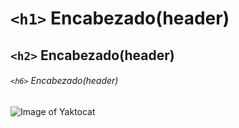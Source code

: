 # `<h1>` Encabezado(header)

## `<h2>` Encabezado(header)

###### `<h6>` Encabezado(header)

![Image of Yaktocat](https://octodex.github.com/images/yaktocat.png)

